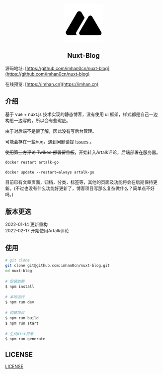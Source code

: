 <div align="center"><img src="./static/black-logo.png" style="display:block;margin:0 auto;"></div>

<div align="center"><h2>Nuxt-Blog</h2></div>

源码地址: [https://github.com/imhan0cn/nuxt-blog](https://github.com/imhan0cn/nuxt-blog)

在线预览: [https://imhan.cn](https://imhan.cn)


## 介绍

基于 vue + nuxt.js 技术实现的静态博客，没有使用 ui 框架，样式都是自己一边构思一边写的，所以会有些瑕疵。

由于对后端不是很了解，因此没有写后台管理。

可能会存在一些bug，遇到问题请提 [Issues](https://github.com/imhan0cn/nuxt-blog/issues) 。

~~使用第三方评论 Twikoo 部署留言板~~，开始转入Artalk评论，后端部署在服务器。

```shell
docker restart artalk-go

docker update --restart=always artalk-go
```

目前已有文章页面，归档，分类，标签等，其他的页面及功能将会在后期保持更新。(不过也没有什么功能好更新了，博客项目写那么复杂做什么？简单点不好吗。)


## 版本更迭

2022-01-14 更新重构  
2022-02-17 开始使用Artalk评论  

## 使用

```bash
# git clone
git clone git@github.com:imhan0cn/nuxt-blog.git
cd nuxt-blog

# 安装依赖
$ npm install

# 本地运行
$ npm run dev

# 构建项目
$ npm run build
$ npm run start

# 生成dist目录
$ npm run generate
```


## LICENSE

[LICENSE](./LICENSE)